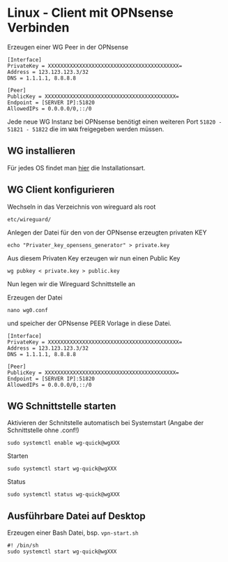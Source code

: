 # Linux - Client mit OPNsense Verbinden

Erzeugen einer WG Peer in der OPNsense

```
[Interface]
PrivateKey = XXXXXXXXXXXXXXXXXXXXXXXXXXXXXXXXXXXXXXXXXX=
Address = 123.123.123.3/32
DNS = 1.1.1.1, 8.8.8.8

[Peer]
PublicKey = XXXXXXXXXXXXXXXXXXXXXXXXXXXXXXXXXXXXXXXXXX=
Endpoint = [SERVER IP]:51820
AllowedIPs = 0.0.0.0/0,::/0
```

Jede neue WG Instanz bei OPNsense benötigt einen weiteren Port ```51820 - 51821 - 51822``` die im ```WAN``` freigegeben werden müssen. 

## WG installieren

Für jedes OS findet man [hier](https://www.wireguard.com/install/) die Installationsart.

## WG Client konfigurieren

Wechseln in das Verzeichnis von wireguard als root

```
etc/wireguard/
```

Anlegen der Datei für den von der OPNsense erzeugten privaten KEY
```
echo "Privater_key_opensens_generator" > private.key
```
Aus diesem Privaten Key erzeugen wir nun einen Public Key

```
wg pubkey < private.key > public.key
```

Nun legen wir die Wireguard Schnittstelle an

Erzeugen der Datei 

```
nano wg0.conf
```

und speicher der OPNsense PEER Vorlage in diese Datei.

```
[Interface]
PrivateKey = XXXXXXXXXXXXXXXXXXXXXXXXXXXXXXXXXXXXXXXXXX=
Address = 123.123.123.3/32
DNS = 1.1.1.1, 8.8.8.8

[Peer]
PublicKey = XXXXXXXXXXXXXXXXXXXXXXXXXXXXXXXXXXXXXXXXXX=
Endpoint = [SERVER IP]:51820
AllowedIPs = 0.0.0.0/0,::/0
```

## WG Schnittstelle starten

Aktivieren der Schnitstelle automatisch bei Systemstart (Angabe der Schnittstelle ohne .conf!)

```
sudo systemctl enable wg-quick@wgXXX
```
Starten
```
sudo systemctl start wg-quick@wgXXX
```
Status
```
sudo systemctl status wg-quick@wgXXX
```

## Ausführbare Datei auf Desktop

Erzeugen einer Bash Datei, bsp. ```vpn-start.sh```

```
#! /bin/sh
sudo systemctl start wg-quick@wgXXX
```

